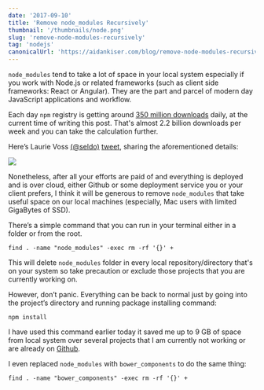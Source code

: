 ```yaml
---
date: '2017-09-10'
title: 'Remove node_modules Recursively'
thumbnail: '/thumbnails/node.png'
slug: 'remove-node-modules-recursively'
tag: 'nodejs'
canonicalUrl: 'https://aidankiser.com/blog/remove-node-modules-recursively/'
---
```


`node_modules` tend to take a lot of space in your local system especially if you work with Node.js or related frameworks (such as client side frameworks: React or Angular). They are the part and parcel of modern day JavaScript applications and workflow.

Each day `npm` registry is getting around [350 million downloads](https://twitter.com/seldo/status/864298310785310720) daily, at the current time of writing this post. That's almost 2.2 billion downloads per week and you can take the calculation further.

Here’s Laurie Voss [(@seldo)](https://twitter.com/seldo) [tweet](https://twitter.com/seldo/status/864298310785310720), sharing the aforementioned details:

<img src='https://cdn-images-1.medium.com/max/800/0*HHMm699bdI2QMoOy.jpg' />

Nonetheless, after all your efforts are paid of and everything is deployed and is over cloud, either Github or some deployment service you or your client prefers, I think it will be generous to remove `node_modules` that take useful space on our local machines (especially, Mac users with limited GigaBytes of SSD).

There’s a simple command that you can run in your terminal either in a folder or from the root.

```shell
find . -name "node_modules" -exec rm -rf '{}' +
```

This will delete `node_modules` folder in every local repository/directory that's on your system so take precaution or exclude those projects that you are currently working on.

However, don’t panic. Everything can be back to normal just by going into the project’s directory and running package installing command:

```shell
npm install
```

I have used this command earlier today it saved me up to 9 GB of space from local system over several projects that I am currently not working or are already on [Github](https://github.com/kiseraidan).

I even replaced `node_modules` with `bower_components` to do the same thing:

```shell
find . -name "bower_components" -exec rm -rf '{}' +
```
